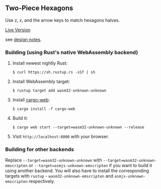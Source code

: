 ## Two-Piece Hexagons

Use z, x, and the arrow keys to match hexagons halves.

[Live Version](https://ryan1729.github.io/two_piece_hexagons/index.html) <!-- the index.html is because the https://ryan1729.github.io/two_piece_hexagons/ was getting a 404 page. Apparently this sometimes just goes away eventually? -->


see [design notes](./design).

### Building (using Rust's native WebAssembly backend)

1. Install newest nightly Rust:

       $ curl https://sh.rustup.rs -sSf | sh

2. Install WebAssembly target:

       $ rustup target add wasm32-unknown-unknown

3. Install [cargo-web]:

       $ cargo install -f cargo-web

4. Build it:

       $ cargo web start --target=wasm32-unknown-unknown --release

5. Visit `http://localhost:8000` with your browser.

[cargo-web]: https://github.com/koute/cargo-web

### Building for other backends

Replace `--target=wasm32-unknown-unknown` with `--target=wasm32-unknown-emscripten` or `--target=asmjs-unknown-emscripten`
if you want to build it using another backend. You will also have to install the
corresponding targets with `rustup` - `wasm32-unknown-emscripten` and `asmjs-unknown-emscripten`
respectively.
